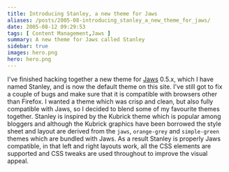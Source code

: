```yaml
---
title: Introducing Stanley, a new theme for Jaws
aliases: /posts/2005-08-introducing_stanley_a_new_theme_for_jaws/
date: 2005-08-12 09:29:53
tags: [ Content Management,Jaws ]
summary: A new theme for Jaws called Stanley
sidebar: true
images: hero.png
hero: hero.png
---
```


I've finished hacking together a new theme for [Jaws](http://jaws-project.com/)
0.5.x, which I have named Stanley, and is now the default theme on this site.
I've still got to fix a couple of bugs and make sure that it is compatible with
browsers other than Firefox. I wanted a theme which was crisp and clean, but
also fully compatible with Jaws, so I decided to blend some of my favourite
themes together. Stanley is inspired by the Kubrick theme which is popular among
bloggers and although the Kubrick graphics have been borrowed the style sheet
and layout are derived from the `jaws`, `orange-grey` and `simple-green`
themes which are bundled with Jaws. As a result Stanley is properly Jaws
compatible, in that left and right layouts work, all the CSS elements are
supported and CSS tweaks are used throughout to improve the visual appeal.
